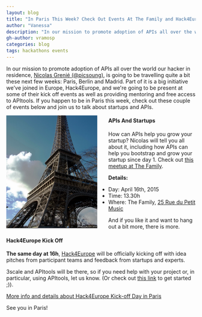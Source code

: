 ```yaml
---
layout: blog
title: "In Paris This Week? Check Out Events At The Family and Hack4Europe Kick Off"
author: "Vanessa"
description: "In our mission to promote adoption of APIs all over the world our hacker in residence, Nicolas Grenié, is going to be travelling quite a bit these next few weeks: Paris Berlin and Madrid."
gh-author: vramosp
categories: blog
tags: hackathons events
---
```


In our mission to promote adoption of APIs all over the world our hacker in residence, [Nicolas Grenié (@picsoung)](https://twitter.com/picsoung '@picsoung on Twitter'), is going to be travelling quite a bit these next few weeks: Paris, Berlin and Madrid. Part of it is a big initiative we've joined in Europe, Hack4Europe, and we're going to be present at some of their kick off events as well as providing mentoring and free access to APItools. If you happen to be in Paris this week, check out these couple of events below and join us to talk about startups and APIs.

<img src="/images/paris.png" title="Paris, by Philippe Rouzet" style="float:left;margin-right:30px;" height="300px">

#### APIs And Startups
How can APIs help you grow your startup? Nicolas will tell you all about it, including how APIs can help you bootstrap and grow your startup since day 1. Check out [this meetup at The Family](http://www.meetup.com/StartupWorkshop/events/221676933/).

**Details:**

-	Day: April 16th, 2015
-	Time: 13.30h
-	Where: The Family, [25 Rue du Petit Music](https://www.google.com/maps/place/25+Rue+du+Petit+Musc,+75004+Paris,+France/@48.8528847,2.3643089,17z/data=!3m1!4b1!4m2!3m1!1s0x47e671ff03f19df1:0xd251223a25d29e80)

And if you like it and want to hang out a bit more, there is more.

#### Hack4Europe Kick Off

**The same day at 16h**, [Hack4Europe](http://hack4europe.com/) will be officially kicking off with idea pitches from participant teams and feedback from startups and experts. 

3scale and APItools will be there, so if you need help with your project or, in particular, using APItools, let us know. (Or check out [this link](https://docs.apitools.com/docs/hackathons/) to get started ;)).

[More info and details about Hack4Europe Kick-off Day in Paris](http://www.meetup.com/hackateam/events/221128241/ 'Hack4Europe Kick Off Paris')

See you in Paris!
 





